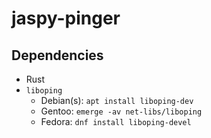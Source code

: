 # jaspy-pinger

## Dependencies

- Rust
- `liboping`
    - Debian(s): `apt install liboping-dev`
    - Gentoo: `emerge -av net-libs/liboping`
    - Fedora: `dnf install liboping-devel`
